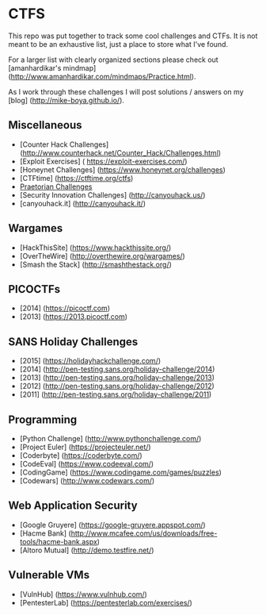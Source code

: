 # CTFS

This repo was put together to track some cool challenges and CTFs. It is not meant to be an exhaustive list, just a place to store what I've found.

For a larger list with clearly organized sections please check out [amanhardikar's mindmap] (http://www.amanhardikar.com/mindmaps/Practice.html).

As I work through these challenges I will post solutions / answers on my [blog] (http://mike-boya.github.io/).

## Miscellaneous
* [Counter Hack Challenges] (http://www.counterhack.net/Counter_Hack/Challenges.html)
* [Exploit Exercises] ( https://exploit-exercises.com/)
* [Honeynet Challenges] (https://www.honeynet.org/challenges)
* [CTFtime] (https://ctftime.org/ctfs)
* [Praetorian Challenges](https://www.praetorian.com/challenges/)
* [Security Innovation Challenges] (http://canyouhack.us/)
* [canyouhack.it] (http://canyouhack.it/)

## Wargames
* [HackThisSite] (https://www.hackthissite.org/)
* [OverTheWire] (http://overthewire.org/wargames/)
* [Smash the Stack] (http://smashthestack.org/)

## PICOCTFs
* [2014] (https://picoctf.com)
* [2013] (https://2013.picoctf.com)

## SANS Holiday Challenges
* [2015] (https://holidayhackchallenge.com/)
* [2014] (http://pen-testing.sans.org/holiday-challenge/2014)
* [2013] (http://pen-testing.sans.org/holiday-challenge/2013)
* [2012] (http://pen-testing.sans.org/holiday-challenge/2012)
* [2011] (http://pen-testing.sans.org/holiday-challenge/2011)

## Programming
* [Python Challenge] (http://www.pythonchallenge.com/)
* [Project Euler] (https://projecteuler.net/)
* [Coderbyte] (https://coderbyte.com/)
* [CodeEval] (https://www.codeeval.com/)
* [CodingGame] (https://www.codingame.com/games/puzzles)
* [Codewars] (http://www.codewars.com/)

## Web Application Security
* [Google Gruyere] (https://google-gruyere.appspot.com/)
* [Hacme Bank] (http://www.mcafee.com/us/downloads/free-tools/hacme-bank.aspx)
* [Altoro Mutual] (http://demo.testfire.net/)

## Vulnerable VMs
* [VulnHub] (https://www.vulnhub.com/)
* [PentesterLab] (https://pentesterlab.com/exercises/)
